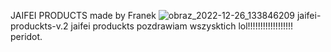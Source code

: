 JAIFEI PRODUCTS made by Franek
![obraz_2022-12-26_133846209](https://user-images.githubusercontent.com/119127477/209549998-829535d5-dfbc-40f0-b666-9416ff1e90c1.png)
jaifei-produckts-v.2
jaifei produckts pozdrawiam wszysktich lol!!!!!!!!!!!!!!!!!!
peridot.
